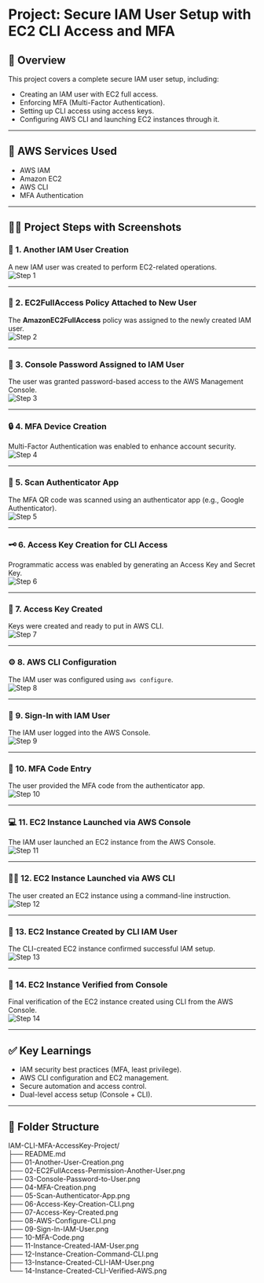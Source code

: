# Project: Secure IAM User Setup with EC2 CLI Access and MFA

## 📘 Overview

This project covers a complete secure IAM user setup, including:
- Creating an IAM user with EC2 full access.
- Enforcing MFA (Multi-Factor Authentication).
- Setting up CLI access using access keys.
- Configuring AWS CLI and launching EC2 instances through it.

---

## 🧰 AWS Services Used

- AWS IAM
- Amazon EC2
- AWS CLI
- MFA Authentication

---

## 🧑‍💻 Project Steps with Screenshots

### 👤 1. Another IAM User Creation  
A new IAM user was created to perform EC2-related operations.  
![Step 1](01-Another-User-Creation.png)

---

### 🔐 2. EC2FullAccess Policy Attached to New User  
The **AmazonEC2FullAccess** policy was assigned to the newly created IAM user.  
![Step 2](02-EC2FullAccess-Permission-Another-User.png)

---

### 🔑 3. Console Password Assigned to IAM User  
The user was granted password-based access to the AWS Management Console.  
![Step 3](03-Console-Password-to-User.png)

---

### 🔒 4. MFA Device Creation  
Multi-Factor Authentication was enabled to enhance account security.  
![Step 4](04-MFA-Creation.png)

---

### 📱 5. Scan Authenticator App  
The MFA QR code was scanned using an authenticator app (e.g., Google Authenticator).  
![Step 5](05-Scan-Authenticator-App.png)

---

### 🗝️ 6. Access Key Creation for CLI Access  
Programmatic access was enabled by generating an Access Key and Secret Key.  
![Step 6](06-Access-Key-Creation-CLI.png)

---

### 🧾 7. Access Key Created 
Keys were created and ready to put in AWS CLI.  
![Step 7](07-Access-Key-Created.png)

---

### ⚙️ 8. AWS CLI Configuration  
The IAM user was configured using `aws configure`.  
![Step 8](08-AWS-Configure-CLI.png)

---

### 🔐 9. Sign-In with IAM User 
The IAM user logged into the AWS Console.  
![Step 9](09-Sign-In-IAM-User.png)

---

### 🔢 10. MFA Code Entry  
The user provided the MFA code from the authenticator app.  
![Step 10](10-MFA-Code.png)

---

### 💻 11. EC2 Instance Launched via AWS Console  
The IAM user launched an EC2 instance from the AWS Console.  
![Step 11](11-Instance-Created-IAM-User.png)

---

### 🧑‍💻 12. EC2 Instance Launched via AWS CLI  
The user created an EC2 instance using a command-line instruction.  
![Step 12](12-Instance-Creation-Command-CLI-IAM-User.png)

---

### 💼 13. EC2 Instance Created by CLI IAM User  
The CLI-created EC2 instance confirmed successful IAM setup.  
![Step 13](13-Instance-Created-CLI-IAM-User.png)

---

### 🧾 14. EC2 Instance Verified from Console  
Final verification of the EC2 instance created using CLI from the AWS Console.  
![Step 14](14-Instance-Created-CLI-Verified-AWS-Console.png)

---

## ✅ Key Learnings

- IAM security best practices (MFA, least privilege).
- AWS CLI configuration and EC2 management.
- Secure automation and access control.
- Dual-level access setup (Console + CLI).

---

## 📁 Folder Structure

IAM-CLI-MFA-AccessKey-Project/  
├── README.md  
├── 01-Another-User-Creation.png  
├── 02-EC2FullAccess-Permission-Another-User.png  
├── 03-Console-Password-to-User.png  
├── 04-MFA-Creation.png  
├── 05-Scan-Authenticator-App.png  
├── 06-Access-Key-Creation-CLI.png  
├── 07-Access-Key-Created.png  
├── 08-AWS-Configure-CLI.png  
├── 09-Sign-In-IAM-User.png  
├── 10-MFA-Code.png  
├── 11-Instance-Created-IAM-User.png  
├── 12-Instance-Creation-Command-CLI.png  
├── 13-Instance-Created-CLI-IAM-User.png  
└── 14-Instance-Created-CLI-Verified-AWS.png
